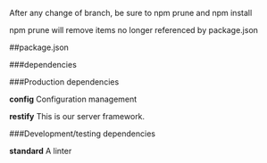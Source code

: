 After any change of branch, be sure to npm prune and npm install

npm prune will remove items no longer referenced by package.json


##package.json

###dependencies

###Production dependencies

  **config** Configuration management

  **restify** This is our server framework.

###Development/testing dependencies

  **standard** A linter

